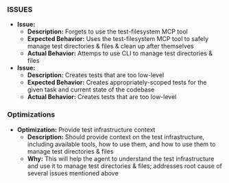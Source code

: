 ### ISSUES

-   **Issue:**
    -   **Description:** Forgets to use the test-filesystem MCP tool
    -   **Expected Behavior:** Uses the test-filesystem MCP tool to safely manage test directories & files & clean up after themselves
    -   **Actual Behavior:** Attemps to use CLI to manage test directories & files
-   **Issue:**
    -   **Description:** Creates tests that are too low-level
    -   **Expected Behavior:** Creates appropriately-scoped tests for the given task and current state of the codebase
    -   **Actual Behavior:** Creates tests that are too low-level

### Optimizations

-   **Optimization:** Provide test infrastructure context
    -   **Description:** Should provide context on the test infrastructure, including available tools, how to use them, and how to use them to manage test directories & files
    -   **Why:** This will help the agent to understand the test infrastructure and use it to manage test directories & files; addresses root cause of several issues mentioned above